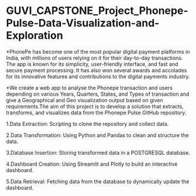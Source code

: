 # GUVI_CAPSTONE_Project_Phonepe-Pulse-Data-Visualization-and-Exploration
  *PhonePe has become one of the most popular digital payment platforms in India, with millions of users relying on it for their day-to-day transactions. The app is known for its simplicity, user-friendly interface, and fast and secure payment processing. It has also won several awards and accolades for its innovative features and contributions to the digital payments industry.

   *We create a web app to analyse the Phonepe transaction and users depending on various Years, Quarters, States, and Types of transaction and give a Geographical and Geo visualization output based on given requirements.The aim of this project is to develop a solution that extracts, transforms, and visualizes data from the Phonepe Pulse GitHub repository.

1.Data Extraction: Scripting to clone the repository and collect data.

2.Data Transformation: Using Python and Pandas to clean and structure the data.

3.Database Insertion: Storing transformed data in a POSTGRESQL database.

4.Dashboard Creation: Using Streamlit and Plotly to build an interactive dashboard.

5.Data Retrieval: Fetching data from the database to dynamically update the dashboard.
